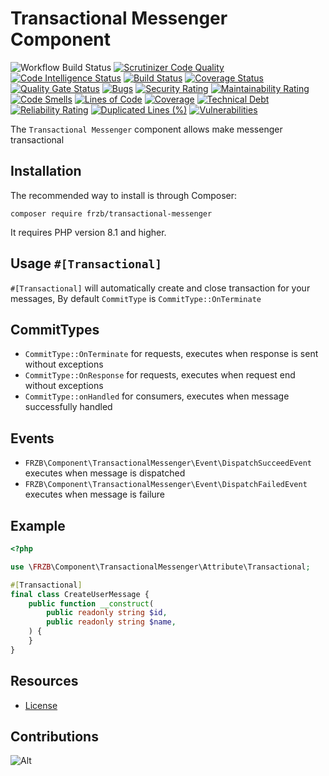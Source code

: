 Transactional Messenger Component
=============================

![Workflow Build Status](https://github.com/fractalzombie/frzb-transactional-messenger/actions/workflows/build.yml/badge.svg?event=push)
[![Scrutinizer Code Quality](https://scrutinizer-ci.com/g/fractalzombie/frzb-transactional-messenger/badges/quality-score.png?b=main)](https://scrutinizer-ci.com/g/fractalzombie/frzb-transactional-messenger/?branch=main)
[![Code Intelligence Status](https://scrutinizer-ci.com/g/fractalzombie/frzb-transactional-messenger/badges/code-intelligence.svg?b=main)](https://scrutinizer-ci.com/code-intelligence)
[![Build Status](https://scrutinizer-ci.com/g/fractalzombie/frzb-transactional-messenger/badges/build.png?b=main)](https://scrutinizer-ci.com/g/fractalzombie/frzb-transactional-messenger/build-status/main)
[![Coverage Status](https://coveralls.io/repos/github/fractalzombie/frzb-transactional-messenger/badge.svg?branch=main)](https://coveralls.io/github/fractalzombie/frzb-transactional-messenger?branch=main)
[![Quality Gate Status](https://sonarcloud.io/api/project_badges/measure?project=fractalzombie_frzb-transactional-messenger&metric=alert_status)](https://sonarcloud.io/summary/new_code?id=fractalzombie_frzb-transactional-messenger)
[![Bugs](https://sonarcloud.io/api/project_badges/measure?project=fractalzombie_frzb-transactional-messenger&metric=bugs)](https://sonarcloud.io/summary/new_code?id=fractalzombie_frzb-transactional-messenger)
[![Security Rating](https://sonarcloud.io/api/project_badges/measure?project=fractalzombie_frzb-transactional-messenger&metric=security_rating)](https://sonarcloud.io/summary/new_code?id=fractalzombie_frzb-transactional-messenger)
[![Maintainability Rating](https://sonarcloud.io/api/project_badges/measure?project=fractalzombie_frzb-transactional-messenger&metric=sqale_rating)](https://sonarcloud.io/summary/new_code?id=fractalzombie_frzb-transactional-messenger)
[![Code Smells](https://sonarcloud.io/api/project_badges/measure?project=fractalzombie_frzb-transactional-messenger&metric=code_smells)](https://sonarcloud.io/summary/new_code?id=fractalzombie_frzb-transactional-messenger)
[![Lines of Code](https://sonarcloud.io/api/project_badges/measure?project=fractalzombie_frzb-transactional-messenger&metric=ncloc)](https://sonarcloud.io/summary/new_code?id=fractalzombie_frzb-transactional-messenger)
[![Coverage](https://sonarcloud.io/api/project_badges/measure?project=fractalzombie_frzb-transactional-messenger&metric=coverage)](https://sonarcloud.io/summary/new_code?id=fractalzombie_frzb-transactional-messenger)
[![Technical Debt](https://sonarcloud.io/api/project_badges/measure?project=fractalzombie_frzb-transactional-messenger&metric=sqale_index)](https://sonarcloud.io/summary/new_code?id=fractalzombie_frzb-transactional-messenger)
[![Reliability Rating](https://sonarcloud.io/api/project_badges/measure?project=fractalzombie_frzb-transactional-messenger&metric=reliability_rating)](https://sonarcloud.io/summary/new_code?id=fractalzombie_frzb-transactional-messenger)
[![Duplicated Lines (%)](https://sonarcloud.io/api/project_badges/measure?project=fractalzombie_frzb-transactional-messenger&metric=duplicated_lines_density)](https://sonarcloud.io/summary/new_code?id=fractalzombie_frzb-transactional-messenger)
[![Vulnerabilities](https://sonarcloud.io/api/project_badges/measure?project=fractalzombie_frzb-transactional-messenger&metric=vulnerabilities)](https://sonarcloud.io/summary/new_code?id=fractalzombie_frzb-transactional-messenger)

The `Transactional Messenger` component allows make messenger transactional

Installation
------------
The recommended way to install is through Composer:

```
composer require frzb/transactional-messenger
```

It requires PHP version 8.1 and higher.

Usage `#[Transactional]`
-----
`#[Transactional]` will automatically create and close transaction for your messages,
By default `CommitType` is `CommitType::OnTerminate`

CommitTypes
------------
 * `CommitType::OnTerminate` for requests, executes when response is sent without exceptions
 * `CommitType::OnResponse` for requests, executes when request end without exceptions
 * `CommitType::onHandled` for consumers, executes when message successfully handled

Events
-------
 * `FRZB\Component\TransactionalMessenger\Event\DispatchSucceedEvent` executes when message is dispatched
 * `FRZB\Component\TransactionalMessenger\Event\DispatchFailedEvent` executes when message is failure

Example
-------
```php
<?php

use \FRZB\Component\TransactionalMessenger\Attribute\Transactional;

#[Transactional]
final class CreateUserMessage {
    public function __construct(
        public readonly string $id,
        public readonly string $name,
    ) {
    }
}
```

Resources
---------
* [License](https://github.com/fractalzombie/frzb-transactional-messenger/blob/main/LICENSE.md)

Contributions
---------

![Alt](https://repobeats.axiom.co/api/embed/15b14d3e93a2c90b09ea6029f27f864f38ce0901.svg "Repobeats analytics image")
